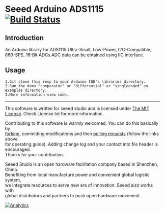 # Seeed Arduino ADS1115  [![Build Status](https://travis-ci.com/Seeed-Studio/Seeed_Arduino_ADS1115.svg?branch=master)](https://travis-ci.com/Seeed-Studio/Seeed_Arduino_ADS1115)
## Introduction 

An Arduino library for ADS1115 Ultra-Small, Low-Power, I2C-Compatible, 860-SPS, 16-Bit ADCs.ADC data can be obtained using IIC interface.

## Usage

    1.Git clone this resp to your Arduino IDE's libraries directory.
    2.Run the demo "comparator" or "differential" or "singleended" on examples directory.
    3.More information view code.
    
----

This software is written for seeed studio and is licensed under [The MIT License](http://opensource.org/licenses/mit-license.php). Check License.txt for more information.<br>

Contributing to this software is warmly welcomed. You can do this basically by<br>
[forking](https://help.github.com/articles/fork-a-repo), committing modifications and then [pulling requests](https://help.github.com/articles/using-pull-requests) (follow the links above<br>
for operating guide). Adding change log and your contact into file header is encouraged.<br>
Thanks for your contribution.

Seeed Studio is an open hardware facilitation company based in Shenzhen, China. <br>
Benefiting from local manufacture power and convenient global logistic system, <br>
we integrate resources to serve new era of innovation. Seeed also works with <br>
global distributors and partners to push open hardware movement.<br>


[![Analytics](https://ga-beacon.appspot.com/UA-46589105-3/grove-human-presence-sensor)](https://github.com/igrigorik/ga-beacon)

